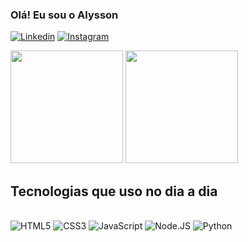 ### Olá! Eu sou o Alysson 

[![Linkedin](https://img.shields.io/badge/LinkedIn-0077B5?style=for-the-badge&logo=linkedin&logoColor=white)](https://www.linkedin.com/in/alysson-rodrigues-demari-780b16252/) [![Instagram](https://img.shields.io/badge/Instagram-E4405F?style=for-the-badge&logo=instagram&logoColor=white)](COLOCAR-URL)


<img height='180px' src="https://github-readme-stats.vercel.app/api?username=AlyssonDemari&show_icons=true&theme=dracula" alt="">
<img height='180px' src="https://github-readme-stats.vercel.app/api/top-langs/?username=AlyssonDemari&layout=compact&theme=dracula" alt="">

## Tecnologias que uso no dia a dia 

<div style="display: inline-block;"><br>
    <img aling="center" src="https://img.shields.io/badge/HTML5-E34F26?style=for-the-badge&logo=html5&logoColor=white" alt="HTML5">
    <img aling="center" src="https://img.shields.io/badge/CSS3-1572B6?style=for-the-badge&logo=css3&logoColor=white" alt="CSS3">
    <img aling="center" src="https://img.shields.io/badge/JavaScript-F7DF1E?style=for-the-badge&logo=javascript&logoColor=black" alt="JavaScript">
    <img aling="center" src="https://img.shields.io/badge/Node.js-43853D?style=for-the-badge&logo=node.js&logoColor=white" alt="Node.JS">
    <img aling="center" src="https://img.shields.io/badge/Python-14354C?style=for-the-badge&logo=python&logoColor=white" alt="Python">
</div>
